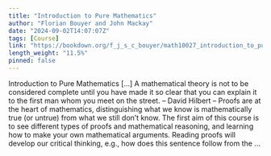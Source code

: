 ```yaml
---
title: "Introduction to Pure Mathematics"
author: "Florian Bouyer and John Mackay"
date: "2024-09-02T14:07:07Z"
tags: [Course]
link: "https://bookdown.org/f_j_s_c_bouyer/math10027_introduction_to_pure_mathematics/"
length_weight: "11.5%"
pinned: false
---
```


Introduction to Pure Mathematics [...] A mathematical theory is not to be considered complete until you have made it so clear that you can explain it to the first man whom you meet on the street.
– David Hilbert – Proofs are at the heart of mathematics, distinguishing what we know is mathematically true (or untrue) from what we still don’t know. The first aim of this course is to see different types of proofs and mathematical reasoning, and learning how to make your own mathematical arguments.
Reading proofs will develop our critical thinking, e.g., how does this sentence follow from the ...
